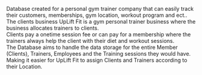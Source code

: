 Database created for a personal gym trainer company that can easily track their customers, memberships, gym location, workout program and ect..
The clients business UpLift Fit is a gym personal trainer business where the business allocates trainers to clients.  
Clients pay a onetime session fee or can pay for a membership where the trainers always help the client with their 
diet and workout sessions.  
The Database aims to handle the data storage for the entire Member (Clients), Trainers, Employees and the Training 
sessions they would have. Making it easier for UpLift Fit to assign Clients and Trainers according to their Location.
